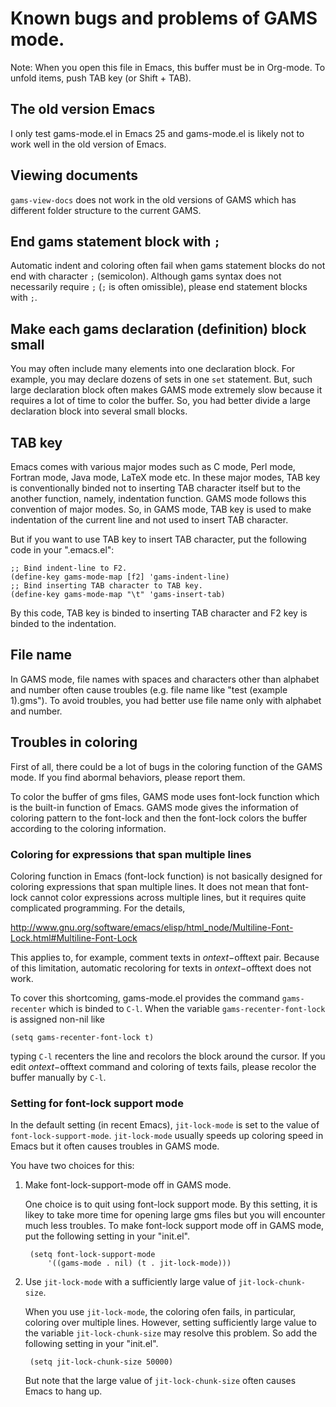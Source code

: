 <!--
Author: Shiro Takeda
Maintainer: Shiro Takeda
Time-stamp: <2017-07-31 10:36:48 st>
-->

Known bugs and problems of GAMS mode.
============================================================

Note: When you open this file in Emacs, this buffer must be in Org-mode. To
unfold items, push TAB key (or Shift + TAB).

## The old version Emacs

I only test gams-mode.el in Emacs 25 and gams-mode.el is likely not to work
well in the old version of Emacs.


## Viewing documents

`gams-view-docs` does not work in the old versions of GAMS which has
different folder structure to the current GAMS.


## End gams statement block with `;`

Automatic indent and coloring often fail when gams statement blocks do not
end with character `;` (semicolon). Although gams syntax does not
necessarily require `;` (`;` is often omissible), please end statement
blocks with `;`.


## Make each gams declaration (definition) block small

You may often include many elements into one declaration block. For example,
you may declare dozens of sets in one `set` statement. But, such large
declaration block often makes GAMS mode extremely slow because it requires a
lot of time to color the buffer. So, you had better divide a large
declaration block into several small blocks.


## TAB key

Emacs comes with various major modes such as C mode, Perl mode, Fortran
mode, Java mode, LaTeX mode etc. In these major modes, TAB key is
conventionally binded not to inserting TAB character itself but to the
another function, namely, indentation function. GAMS mode follows this
convention of major modes. So, in GAMS mode, TAB key is used to make
indentation of the current line and not used to insert TAB character.

But if you want to use TAB key to insert TAB character, put the following
code in your ".emacs.el":

    ;; Bind indent-line to F2.
    (define-key gams-mode-map [f2] 'gams-indent-line)
    ;; Bind inserting TAB character to TAB key.
    (define-key gams-mode-map "\t" 'gams-insert-tab)

By this code, TAB key is binded to inserting TAB character and F2 key is
binded to the indentation.


## File name

In GAMS mode, file names with spaces and characters other than alphabet and
number often cause troubles (e.g. file name like "test (example 1).gms").
To avoid troubles, you had better use file name only with alphabet and
number.

  
## Troubles in coloring

First of all, there could be a lot of bugs in the coloring function of the
GAMS mode. If you find abormal behaviors, please report them.
  
To color the buffer of gms files, GAMS mode uses font-lock function which is
the built-in function of Emacs. GAMS mode gives the information of coloring
pattern to the font-lock and then the font-lock colors the buffer according
to the coloring information.

### Coloring for expressions that span multiple lines

Coloring function in Emacs (font-lock function) is not basically designed
for coloring expressions that span multiple lines. It does not mean that
font-lock cannot color expressions across multiple lines, but it requires
quite complicated programming. For the details,

http://www.gnu.org/software/emacs/elisp/html_node/Multiline-Font-Lock.html#Multiline-Font-Lock

This applies to, for example, comment texts in $ontext-$offtext pair.
Because of this limitation, automatic recoloring for texts in
$ontext-$offtext does not work.

To cover this shortcoming, gams-mode.el provides the command `gams-recenter`
which is binded to `C-l`. When the variable `gams-recenter-font-lock` is
assigned non-nil like

    (setq gams-recenter-font-lock t)

typing `C-l` recenters the line and recolors the block around the cursor.
If you edit $ontext-$offtext command and coloring of texts fails, please
recolor the buffer manually by `C-l`.


### Setting for font-lock support mode

In the default setting (in recent Emacs), `jit-lock-mode` is set to the
value of `font-lock-support-mode`. `jit-lock-mode` usually speeds up
coloring speed in Emacs but it often causes troubles in GAMS mode.

You have two choices for this:

1. Make font-lock-support-mode off in GAMS mode.

   One choice is to quit using font-lock support mode. By this setting, it
   is likey to take more time for opening large gms files but you will
   encounter much less troubles. To make font-lock support mode off in GAMS
   mode, put the following setting in your "init.el".

        (setq font-lock-support-mode
            '((gams-mode . nil) (t . jit-lock-mode)))

2. Use `jit-lock-mode` with a sufficiently large value of
   `jit-lock-chunk-size`.

   When you use `jit-lock-mode`, the coloring ofen fails, in particular,
   coloring over multiple lines. However, setting sufficiently large value
   to the variable `jit-lock-chunk-size` may resolve this problem. So add
   the following setting in your "init.el".

        (setq jit-lock-chunk-size 50000)

   But note that the large value of `jit-lock-chunk-size` often causes Emacs
   to hang up.



<!--
--------------------
Local Variables:
mode: markdown
fill-column: 76
coding: utf-8-dos
End:
-->
